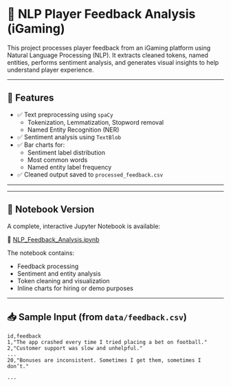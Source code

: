 # 🧠 NLP Player Feedback Analysis (iGaming)

This project processes player feedback from an iGaming platform using Natural Language Processing (NLP). It extracts cleaned tokens, named entities, performs sentiment analysis, and generates visual insights to help understand player experience.

---

## 📌 Features

- ✅ Text preprocessing using `spaCy`
  - Tokenization, Lemmatization, Stopword removal
  - Named Entity Recognition (NER)
- ✅ Sentiment analysis using `TextBlob`
- ✅ Bar charts for:
  - Sentiment label distribution
  - Most common words
  - Named entity label frequency
- ✅ Cleaned output saved to `processed_feedback.csv`

---
---

## 📝 Notebook Version

A complete, interactive Jupyter Notebook is available:

📂 [NLP_Feedback_Analysis.ipynb](NLP_Feedback_Analysis.ipynb)

The notebook contains:
- Feedback processing
- Sentiment and entity analysis
- Token cleaning and visualization
- Inline charts for hiring or demo purposes

---

## 📥 Sample Input (from `data/feedback.csv`)

```csv
id,feedback
1,"The app crashed every time I tried placing a bet on football."
2,"Customer support was slow and unhelpful."
...
20,"Bonuses are inconsistent. Sometimes I get them, sometimes I don’t."

---


